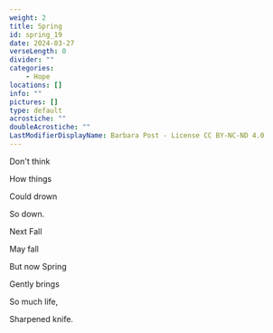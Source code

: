 ```yaml
---
weight: 2
title: Spring
id: spring_19
date: 2024-03-27
verseLength: 0
divider: ""
categories:
    - Hope
locations: []
info: ""
pictures: []
type: default
acrostiche: ""
doubleAcrostiche: ""
LastModifierDisplayName: Barbara Post - License CC BY-NC-ND 4.0
---
```

Don't think

How things

Could drown

So down.

Next Fall

May fall

But now Spring

Gently brings

So much life,

Sharpened knife.
